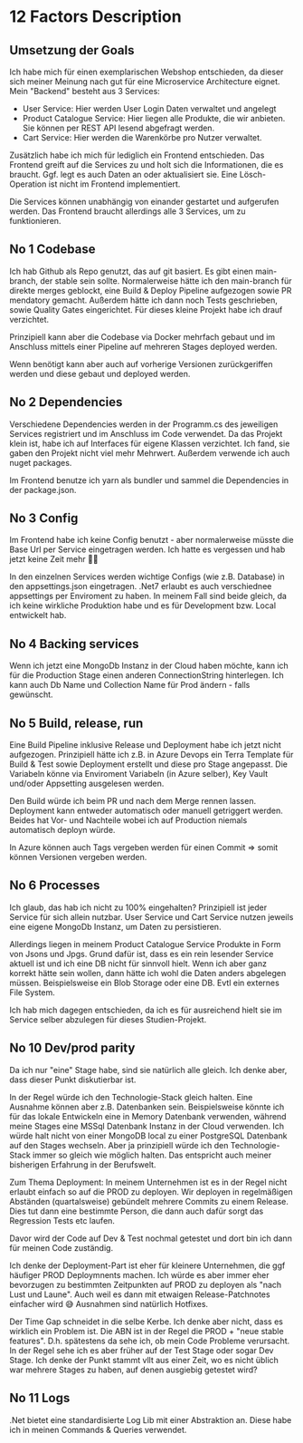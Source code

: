 # 12 Factors Description

## Umsetzung der Goals

Ich habe mich für einen exemplarischen Webshop entschieden, da dieser sich meiner Meinung nach gut für eine Microservice Architecture eignet. Mein "Backend" besteht aus 3 Services:

- User Service: Hier werden User Login Daten verwaltet und angelegt
- Product Catalogue Service: Hier liegen alle Produkte, die wir anbieten. Sie können per REST API lesend abgefragt werden.
- Cart Service: Hier werden die Warenkörbe pro Nutzer verwaltet.

Zusätzlich habe ich mich für lediglich ein Frontend entschieden. Das Frontend greift auf die Services zu und holt sich die Informationen, die es braucht. Ggf. legt es auch Daten an oder aktualisiert sie. Eine Lösch-Operation ist nicht im Frontend implementiert.

Die Services können unabhängig von einander gestartet und aufgerufen werden. Das Frontend braucht allerdings alle 3 Services, um zu funktionieren.

## No 1 Codebase

Ich hab Github als Repo genutzt, das auf git basiert. Es gibt einen main-branch, der stable sein sollte. Normalerweise hätte ich den main-branch für direkte merges geblockt, eine Build & Deploy Pipeline aufgezogen sowie PR mendatory gemacht. Außerdem hätte ich dann noch Tests geschrieben, sowie Quality Gates eingerichtet. Für dieses kleine Projekt habe ich drauf verzichtet.

Prinzipiell kann aber die Codebase via Docker mehrfach gebaut und im Anschluss mittels einer Pipeline auf mehreren Stages deployed werden.

Wenn benötigt kann aber auch auf vorherige Versionen zurückgeriffen werden und diese gebaut und deployed werden.

## No 2 Dependencies

Verschiedene Dependencies werden in der Programm.cs des jeweiligen Services registriert und im Anschluss im Code verwendet. Da das Projekt klein ist, habe ich auf Interfaces für eigene Klassen verzichtet. Ich fand, sie gaben den Projekt nicht viel mehr Mehrwert. Außerdem verwende ich auch nuget packages.

Im Frontend benutze ich yarn als bundler und sammel die Dependencies in der package.json.

## No 3 Config

Im Frontend habe ich keine Config benutzt - aber normalerweise müsste die Base Url per Service eingetragen werden. Ich hatte es vergessen und hab jetzt keine Zeit mehr 🤷‍♀️

In den einzelnen Services werden wichtige Configs (wie z.B. Database) in den appsettings.json eingetragen. .Net7 erlaubt es auch verschiednee appsettings per Enviroment zu haben. In meinem Fall sind beide gleich, da ich keine wirkliche Produktion habe und es für Development bzw. Local entwickelt hab.

## No 4 Backing services

Wenn ich jetzt eine MongoDb Instanz in der Cloud haben möchte, kann ich für die Production Stage einen anderen ConnectionString hinterlegen. Ich kann auch Db Name und Collection Name für Prod ändern - falls gewünscht.

## No 5 Build, release, run

Eine Build Pipeline inklusive Release und Deployment habe ich jetzt nicht aufgezogen. Prinzipiell hätte ich z.B. in Azure Devops ein Terra Template für Build & Test sowie Deployment erstellt und diese pro Stage angepasst. Die Variabeln könne via Enviroment Variabeln (in Azure selber), Key Vault und/oder Appsetting ausgelesen werden.

Den Build würde ich beim PR und nach dem Merge rennen lassen. Deployment kann entweder automatisch oder manuell getriggert werden. Beides hat Vor- und Nachteile wobei ich auf Production niemals automatisch deployn würde.

In Azure können auch Tags vergeben werden für einen Commit => somit können Versionen vergeben werden.

## No 6 Processes

Ich glaub, das hab ich nicht zu 100% eingehalten?
Prinzipiell ist jeder Service für sich allein nutzbar. User Service und Cart Service nutzen jeweils eine eigene MongoDb Instanz, um Daten zu persistieren.

Allerdings liegen in meinem Product Catalogue Service Produkte in Form von Jsons und Jpgs. Grund dafür ist, dass es ein rein lesender Service aktuell ist und ich eine DB nicht für sinnvoll hielt. Wenn ich aber ganz korrekt hätte sein wollen, dann hätte ich wohl die Daten anders abgelegen müssen. Beispielsweise ein Blob Storage oder eine DB. Evtl ein externes File System.

Ich hab mich dagegen entschieden, da ich es für ausreichend hielt sie im Service selber abzulegen für dieses Studien-Projekt.

## No 10 Dev/prod parity

Da ich nur "eine" Stage habe, sind sie natürlich alle gleich.
Ich denke aber, dass dieser Punkt diskutierbar ist.

In der Regel würde ich den Technologie-Stack gleich halten. Eine Ausnahme können aber z.B. Datenbanken sein. Beispielsweise könnte ich für das lokale Entwickeln eine in Memory Datenbank verwenden, während meine Stages eine MSSql Datenbank Instanz in der Cloud verwenden. Ich würde halt nicht von einer MongoDB local zu einer PostgreSQL Datenbank auf den Stages wechseln. Aber ja prinzipiell würde ich den Technologie-Stack immer so gleich wie möglich halten. Das entspricht auch meiner bisherigen Erfahrung in der Berufswelt.

Zum Thema Deployment: In meinem Unternehmen ist es in der Regel nicht erlaubt einfach so auf die PROD zu deployen. Wir deployen in regelmäßigen Abständen (quartalsweise) gebündelt mehrere Commits zu einem Release. Dies tut dann eine bestimmte Person, die dann auch dafür sorgt das Regression Tests etc laufen.

Davor wird der Code auf Dev & Test nochmal getestet und dort bin ich dann für meinen Code zuständig.

Ich denke der Deployment-Part ist eher für kleinere Unternehmen, die ggf häufiger PROD Deploymnents machen. Ich würde es aber immer eher bevorzugen zu bestimmten Zeitpunkten auf PROD zu deployen als "nach Lust und Laune". Auch weil es dann mit etwaigen Release-Patchnotes einfacher wird 😅 Ausnahmen sind natürlich Hotfixes.

Der Time Gap schneidet in die selbe Kerbe. Ich denke aber nicht, dass es wirklich ein Problem ist. Die ABN ist in der Regel die PROD + "neue stable features". D.h. spätestens da sehe ich, ob mein Code Probleme verursacht. In der Regel sehe ich es aber früher auf der Test Stage oder sogar Dev Stage. Ich denke der Punkt stammt vllt aus einer Zeit, wo es nicht üblich war mehrere Stages zu haben, auf denen ausgiebig getestet wird?

## No 11 Logs

.Net bietet eine standardisierte Log Lib mit einer Abstraktion an. Diese habe ich in meinen Commands & Queries verwendet.
